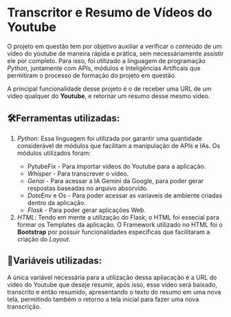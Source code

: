 <h1>Transcritor e Resumo de Vídeos do Youtube</h1>
<p>O projeto em questão tem por objetivo auxiliar a verificar o conteúdo de um vídeo do youtube de maneira rápida e prática, sem necessáriamente assistir ele por completo. Para isso, foi utilizado a linguagem de programação <i>Python</i>, juntamente com APIs, módulos e Inteligências Artificais que permitiram o processo de formação do projeto em questão.</p>

<p>A principal funcionalidade desse projeto é o de receber uma URL de um vídeo qualquer do <b>Youtube</b>, e retornar um resumo desse mesmo vídeo.</p>

<h2>🛠️Ferramentas utilizadas: </h2>
<ol>
  <li><i>Python</i>: Essa linguagem foi utilizada por garantir uma quantidade considerável de módulos que facilitam a manipulação de APIs e IAs. Os módulos utilizados foram:</li>
    <ul>
      <li><i></i>PytubeFix - Para importar vídeos do Youtube para a aplicação.</li>
      <li><i>Whisper</i> - Para transcrever o vídeo.</li>
      <li><i>Genai</i> - Para acessar a IA Gemini da Google, para poder gerar respostas baseadas no arquivo absorvido.</li>
      <li><i>DoteEnv</i> e Os - Para poder acessar as varíaveis de ambiente criadas dentro da aplicação.</li>
      <li><i>Flask</i> - Para poder gerar aplicações Web.</li>
    </ul>
  <li><i>HTML</i>: Tendo em mente a utilização do Flask, o HTML foi essecial para formar os Templates da aplicação. O Framework utilizado no HTML foi o <b>Bootstrap</b> por possuir funcionalidades específicas que facilitaram a criação do <i>Layout</i>.</li>
</ol>

<h2>📄Variáveis utilizadas: </h2>
A única variável necessária para a utilização dessa apliacação é a URL do vídeo do Youtube que deseje resumir, após isso, esse vídeo será baixado, transcrito e então resumido, apresentando o texto do resumo em uma nova tela, permitindo também o retorno a tela inicial para fazer uma nova transcrição.



